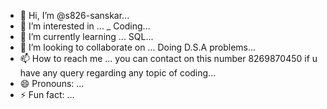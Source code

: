 - 👋 Hi, I’m @s826-sanskar...
- 👀 I’m interested in ... _ Coding... 
- 🌱 I’m currently learning ... SQL... 
- 💞️ I’m looking to collaborate on ... Doing D.S.A problems... 
- 📫 How to reach me ... you can contact on this number 8269870450 if u have any query regarding any topic of coding...
- 😄 Pronouns: ...
- ⚡ Fun fact: ...

<!---
s826-sanskar/s826-sanskar is a ✨ special ✨ repository because its `README.md` (this file) appears on your GitHub profile.
You can click the Preview link to take a look at your changes.
--->
